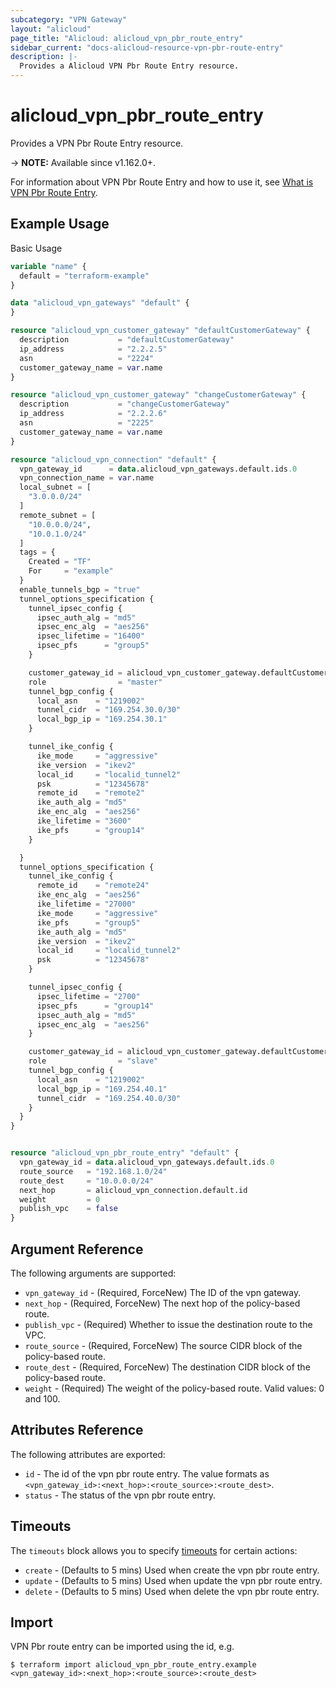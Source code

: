 ```yaml
---
subcategory: "VPN Gateway"
layout: "alicloud"
page_title: "Alicloud: alicloud_vpn_pbr_route_entry"
sidebar_current: "docs-alicloud-resource-vpn-pbr-route-entry"
description: |-
  Provides a Alicloud VPN Pbr Route Entry resource.
---
```


# alicloud_vpn_pbr_route_entry

Provides a VPN Pbr Route Entry resource.

-> **NOTE:** Available since v1.162.0+.

For information about VPN Pbr Route Entry and how to use it, see [What is VPN Pbr Route Entry](https://www.alibabacloud.com/help/en/doc-detail/127248.html).


## Example Usage

Basic Usage

```terraform
variable "name" {
  default = "terraform-example"
}

data "alicloud_vpn_gateways" "default" {
}

resource "alicloud_vpn_customer_gateway" "defaultCustomerGateway" {
  description           = "defaultCustomerGateway"
  ip_address            = "2.2.2.5"
  asn                   = "2224"
  customer_gateway_name = var.name
}

resource "alicloud_vpn_customer_gateway" "changeCustomerGateway" {
  description           = "changeCustomerGateway"
  ip_address            = "2.2.2.6"
  asn                   = "2225"
  customer_gateway_name = var.name
}

resource "alicloud_vpn_connection" "default" {
  vpn_gateway_id      = data.alicloud_vpn_gateways.default.ids.0
  vpn_connection_name = var.name
  local_subnet = [
    "3.0.0.0/24"
  ]
  remote_subnet = [
    "10.0.0.0/24",
    "10.0.1.0/24"
  ]
  tags = {
    Created = "TF"
    For     = "example"
  }
  enable_tunnels_bgp = "true"
  tunnel_options_specification {
    tunnel_ipsec_config {
      ipsec_auth_alg = "md5"
      ipsec_enc_alg  = "aes256"
      ipsec_lifetime = "16400"
      ipsec_pfs      = "group5"
    }

    customer_gateway_id = alicloud_vpn_customer_gateway.defaultCustomerGateway.id
    role                = "master"
    tunnel_bgp_config {
      local_asn    = "1219002"
      tunnel_cidr  = "169.254.30.0/30"
      local_bgp_ip = "169.254.30.1"
    }

    tunnel_ike_config {
      ike_mode     = "aggressive"
      ike_version  = "ikev2"
      local_id     = "localid_tunnel2"
      psk          = "12345678"
      remote_id    = "remote2"
      ike_auth_alg = "md5"
      ike_enc_alg  = "aes256"
      ike_lifetime = "3600"
      ike_pfs      = "group14"
    }

  }
  tunnel_options_specification {
    tunnel_ike_config {
      remote_id    = "remote24"
      ike_enc_alg  = "aes256"
      ike_lifetime = "27000"
      ike_mode     = "aggressive"
      ike_pfs      = "group5"
      ike_auth_alg = "md5"
      ike_version  = "ikev2"
      local_id     = "localid_tunnel2"
      psk          = "12345678"
    }

    tunnel_ipsec_config {
      ipsec_lifetime = "2700"
      ipsec_pfs      = "group14"
      ipsec_auth_alg = "md5"
      ipsec_enc_alg  = "aes256"
    }

    customer_gateway_id = alicloud_vpn_customer_gateway.defaultCustomerGateway.id
    role                = "slave"
    tunnel_bgp_config {
      local_asn    = "1219002"
      local_bgp_ip = "169.254.40.1"
      tunnel_cidr  = "169.254.40.0/30"
    }
  }
}


resource "alicloud_vpn_pbr_route_entry" "default" {
  vpn_gateway_id = data.alicloud_vpn_gateways.default.ids.0
  route_source   = "192.168.1.0/24"
  route_dest     = "10.0.0.0/24"
  next_hop       = alicloud_vpn_connection.default.id
  weight         = 0
  publish_vpc    = false
}
```
## Argument Reference

The following arguments are supported:

* `vpn_gateway_id` - (Required, ForceNew) The ID of the vpn gateway.
* `next_hop` - (Required, ForceNew) The next hop of the policy-based route.
* `publish_vpc` - (Required) Whether to issue the destination route to the VPC.
* `route_source` - (Required, ForceNew) The source CIDR block of the policy-based route.
* `route_dest` - (Required, ForceNew) The destination CIDR block of the policy-based route.
* `weight` - (Required) The weight of the policy-based route. Valid values: 0 and 100.

## Attributes Reference

The following attributes are exported:

* `id` - The id of the vpn pbr route entry. The value formats as `<vpn_gateway_id>:<next_hop>:<route_source>:<route_dest>`.
* `status` - The status of the vpn pbr route entry.

## Timeouts

The `timeouts` block allows you to specify [timeouts](https://www.terraform.io/docs/configuration-0-11/resources.html#timeouts) for certain actions:

* `create` - (Defaults to 5 mins) Used when create the vpn pbr route entry.
* `update` - (Defaults to 5 mins) Used when update the vpn pbr route entry.
* `delete` - (Defaults to 5 mins) Used when delete the vpn pbr route entry.

## Import

VPN Pbr route entry can be imported using the id, e.g.

```shell
$ terraform import alicloud_vpn_pbr_route_entry.example <vpn_gateway_id>:<next_hop>:<route_source>:<route_dest>
```
